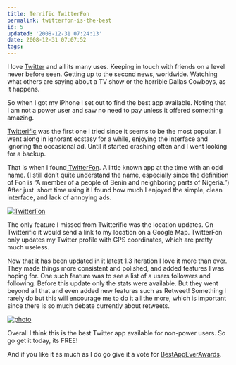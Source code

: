 ```yaml
---
title: Terrific TwitterFon
permalink: twitterfon-is-the-best
id: 5
updated: '2008-12-31 07:24:13'
date: 2008-12-31 07:07:52
tags:
---
```



I love [Twitter](http://twitter.com/) and all its many uses. Keeping in touch with friends on a level never before seen. Getting up to the second news, worldwide. Watching what others are saying about a TV show or the horrible Dallas Cowboys, as it happens. 

So when I got my iPhone I set out to find the best app available. Noting that I am not a power user and saw no need to pay unless it offered something amazing.

[Twitterific](http://phobos.apple.com/WebObjects/MZStore.woa/wa/viewSoftware?id=284540316&mt=8) was the first one I tried since it seems to be the most popular. I went along in ignorant ecstasy for a while, enjoying the interface and ignoring the occasional ad. Until it started crashing often and I went looking for a backup. 

That is when I found[ TwitterFon](http://phobos.apple.com/WebObjects/MZStore.woa/wa/viewSoftware?id=286756410&mt=8). A little known app at the time with an odd name. (I still don’t quite understand the name, especially since the definition of Fon is “A member of a people of Benin and neighboring parts of Nigeria.”) After just  short time using it I found how much I enjoyed the simple, clean interface, and lack of annoying ads. 

[![TwitterFon](http://farm4.static.flickr.com/3292/3154487862_363203a116_o.jpg)](http://www.flickr.com/photos/kmuncie/3154487862/ "TwitterFon by K.Muncie, on Flickr")

The only feature I missed from Twitterific was the location updates. On Twitterific it would send a link to my location on a Google Map. TwitterFon only updates my Twitter profile with GPS coordinates, which are pretty much useless. 

Now that it has been updated in it latest 1.3 iteration I love it more than ever. They made things more consistent and polished, and added features I was hoping for. One such feature was to see a list of a users followers and following. Before this update only the stats were available. But they went beyond all that and even added new features such as Retweet! Something I rarely do but this will encourage me to do it all the more, which is important since there is so much debate currently about retweets. 

[![photo](http://farm4.static.flickr.com/3087/3153648215_282bd25f1a_o.jpg)](http://www.flickr.com/photos/kmuncie/3153648215/ "photo by K.Muncie, on Flickr")

Overall I think this is the best Twitter app available for non-power users. So go get it today, its FREE!

And if you like it as much as I do go give it a vote for [BestAppEverAwards](http://bestappever.com/v/socl/286756410).


